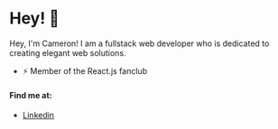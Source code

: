 # Hey! 👋

Hey, I'm Cameron! I am a fullstack web developer who is dedicated to creating elegant web solutions.

- ⚡ Member of the React.js fanclub

#### Find me at:
- [Linkedin](https://www.linkedin.com/in/kameroncirby/)

<!--
**cameron-kirby/cameron-kirby** is a ✨ _special_ ✨ repository because its `README.md` (this file) appears on your GitHub profile.

Here are some ideas to get you started:

- 🔭 I’m currently working on ...
- 🌱 I’m currently learning ...
- 👯 I’m looking to collaborate on ...
- 🤔 I’m looking for help with ...
- 💬 Ask me about ...
- 📫 How to reach me: ...
- 😄 Pronouns: ...
- ⚡ Fun fact: ...
-->
